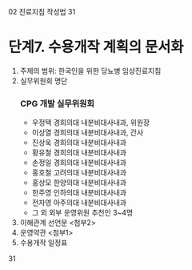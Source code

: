 02 진료지침 작성법 31

# 단계7. 수용개작 계획의 문서화

1.  주제의 범위: 한국인을 위한 당뇨병 임상진료지침
2.  실무위원회 명단
    ### CPG 개발 실무위원회
    *   우정택 경희의대 내분비대사내과, 위원장
    *   이상열 경희의대 내분비대사내과, 간사
    *   진상욱 경희의대 내분비대사내과
    *   황유철 경희의대 내분비대사내과
    *   손정일 경희의대 내분비대사내과
    *   홍호철 고려의대 내분비대사내과
    *   홍상모 한양의대 내분비대사내과
    *   한주영 인하의대 내분비대사내과
    *   전자영 아주의대 내분비대사내과
    *   그 외 외부 운영위원 추천인 3~4명
3.  이해관계 선언문 <첨부2>
4.  운영약관 <첨부1>
5.  수용개작 일정표

<PAGE>31